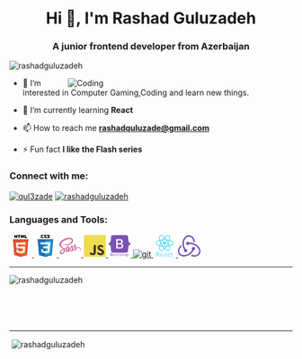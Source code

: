 <h1 align="center">Hi 👋, I'm Rashad Guluzadeh</h1>
<h3 align="center">A junior frontend developer from Azerbaijan</h3>

<p align="left"> <img src="https://komarev.com/ghpvc/?username=rashadguluzadeh&label=Profile%20views&color=0e75b6&style=flat" alt="rashadguluzadeh" /> </p>

<img align="right" alt="Coding" width="400" src="https://tenor.com/bqrUA.gif](https://tenor.com/bqrUA.gif" />

- 👀 I’m interested in Computer Gaming,Coding and learn new things.

- 🌱 I’m currently learning **React**

- 📫 How to reach me **rashadquluzade@gmail.com**

- ⚡ Fun fact **I like the Flash series**

<h3 align="left">Connect with me:</h3>
<p align="left">
<a href="https://twitter.com/qul3zade" target="blank"><img align="center" src="https://raw.githubusercontent.com/rahuldkjain/github-profile-readme-generator/master/src/images/icons/Social/twitter.svg" alt="qul3zade" height="30" width="40" /></a>
<a href="https://instagram.com/rashadguluzadeh" target="blank"><img align="center" src="https://raw.githubusercontent.com/rahuldkjain/github-profile-readme-generator/master/src/images/icons/Social/instagram.svg" alt="rashadguluzadeh" height="30" width="40" /></a>
</p>

<h3 align="left">Languages and Tools:</h3>
<p align="left"> <a href="https://www.w3.org/html/" target="_blank" rel="noreferrer"> <img src="https://raw.githubusercontent.com/devicons/devicon/master/icons/html5/html5-original-wordmark.svg" alt="html5" width="40" height="40"/> </a>
 <a href="https://www.w3schools.com/css/" target="_blank" rel="noreferrer"> <img src="https://raw.githubusercontent.com/devicons/devicon/master/icons/css3/css3-original-wordmark.svg" alt="css3" width="40" height="40"/> </a> 
 <a href="https://sass-lang.com" target="_blank" rel="noreferrer"> <img src="https://raw.githubusercontent.com/devicons/devicon/master/icons/sass/sass-original.svg" alt="sass" width="40" height="40"/> </a>
  <a href="https://developer.mozilla.org/en-US/docs/Web/JavaScript" target="_blank" rel="noreferrer"> <img src="https://raw.githubusercontent.com/devicons/devicon/master/icons/javascript/javascript-original.svg" alt="javascript" width="40" height="40"/> </a>
 <a href="https://getbootstrap.com" target="_blank" rel="noreferrer"> <img src="https://raw.githubusercontent.com/devicons/devicon/master/icons/bootstrap/bootstrap-plain-wordmark.svg" alt="bootstrap" width="40" height="40"/> </a> 
<a href="https://git-scm.com/" target="_blank" rel="noreferrer"> <img src="https://www.vectorlogo.zone/logos/git-scm/git-scm-icon.svg" alt="git" width="40" height="40"/> </a>  
<a href="https://reactjs.org/" target="_blank" rel="noreferrer"> <img src="https://raw.githubusercontent.com/devicons/devicon/master/icons/react/react-original-wordmark.svg" alt="react" width="40" height="40"/> </a>
<a href="https://redux.js.org" target="_blank" rel="noreferrer"> <img src="https://raw.githubusercontent.com/devicons/devicon/master/icons/redux/redux-original.svg" alt="redux" width="40" height="40"/> </a>  </p>

***

<p><img align="left" src="https://github-readme-stats.vercel.app/api/top-langs?username=rashadguluzadeh&show_icons=true&locale=en&layout=compact" alt="rashadguluzadeh" /></p> </br></br></br></br></br>

***

<p>&nbsp;<img align="center" src="https://github-readme-stats.vercel.app/api?username=rashadguluzadeh&show_icons=true&locale=en" alt="rashadguluzadeh" /></p>
